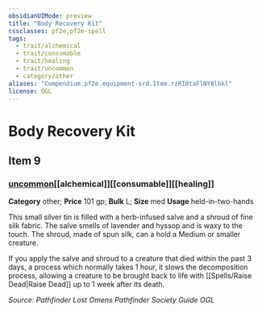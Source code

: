 ```yaml
---
obsidianUIMode: preview
title: "Body Recovery Kit"
cssclasses: pf2e,pf2e-spell
tags:
  - trait/alchemical
  - trait/consumable
  - trait/healing
  - trait/uncommon
  - category/other
aliases: "Compendium.pf2e.equipment-srd.Item.rzRI8taFlNY8lbkl"
license: OGL
---
```

# Body Recovery Kit
## Item 9
### [uncommon](uncommon "Uncommon Rarity Trait")[[alchemical]][[consumable]][[healing]]

**Category** other; 
**Price** 101 gp; 
**Bulk** L; **Size** med
**Usage** held-in-two-hands

This small silver tin is filled with a herb-infused salve and a shroud of fine silk fabric. The salve smells of lavender and hyssop and is waxy to the touch. The shroud, made of spun silk, can a hold a Medium or smaller creature.

If you apply the salve and shroud to a creature that died within the past 3 days, a process which normally takes 1 hour, it slows the decomposition process, allowing a creature to be brought back to life with [[Spells/Raise Dead|Raise Dead]] up to 1 week after its death.

*Source: Pathfinder Lost Omens Pathfinder Society Guide*
*OGL*